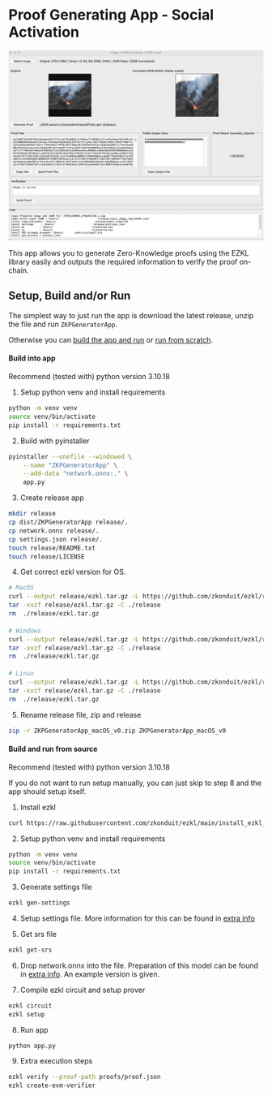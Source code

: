 # Proof Generating App - Social Activation

![Example Screenshot](etc/example_screenshot.png)

This app allows you to generate Zero-Knowledge proofs using the EZKL library easily and outputs the required information to verify the proof on-chain.

## Setup, Build and/or Run

The simplest way to just run the app is download the latest release, unzip the file and run `ZKPGeneratorApp`.

Otherwise you can [build the app and run](#build-into-app) or [run from scratch](#build-and-run-from-source).

#### Build into app

Recommend (tested with) python version 3.10.18

1. Setup python venv and install requirements
```bash
python -m venv venv
source venv/bin/activate
pip install -r requirements.txt
```

2. Build with pyinstaller
```bash
pyinstaller --onefile --windowed \
    --name "ZKPGeneratorApp" \
    --add-data "network.onnx:." \
    app.py
```

3. Create release app
```bash
mkdir release
cp dist/ZKPGeneratorApp release/.
cp network.onnx release/.
cp settings.json release/.
touch release/README.txt
touch release/LICENSE
```

4. Get correct ezkl version for OS.
```bash 
# MacOS
curl --output release/ezkl.tar.gz -L https://github.com/zkonduit/ezkl/releases/download/v22.2.1/build-artifacts.ezkl-macos-aarch64.tar.gz
tar -xvzf release/ezkl.tar.gz -C ./release
rm  ./release/ezkl.tar.gz

# Windows
curl --output release/ezkl.tar.gz -L https://github.com/zkonduit/ezkl/releases/download/v22.2.1/build-artifacts.ezkl-windows-msvc.tar.gz
tar -xvzf release/ezkl.tar.gz -C ./release
rm  ./release/ezkl.tar.gz

# Linux
curl --output release/ezkl.tar.gz -L https://github.com/zkonduit/ezkl/releases/download/v22.2.1/build-artifacts.ezkl-linux-gnu.tar.gz
tar -xvzf release/ezkl.tar.gz -C ./release
rm  ./release/ezkl.tar.gz
```

5. Rename release file, zip and release
```bash
zip -r ZKPGeneratorApp_macOS_v0.zip ZKPGeneratorApp_macOS_v0
```

#### Build and run from source

Recommend (tested with) python version 3.10.18

If you do not want to run setup manually, you can just skip to step 8 and the app should setup itself.

1. Install ezkl
```bash
curl https://raw.githubusercontent.com/zkonduit/ezkl/main/install_ezkl_cli.sh | bash
```

2. Setup python venv and install requirements
```bash
python -m venv venv
source venv/bin/activate
pip install -r requirements.txt
```

3. Generate settings file
```bash
ezkl gen-settings
```

4. Setup settings file. More information for this can be found in [extra info](/etc/EXTRA_README.md)

5. Get srs file
```bash
ezkl get-srs
```

6. Drop network.onnx into the file. Preparation of this model can be found in [extra info](/etc/EXTRA_README.md). An example version is given.

7. Compile ezkl circuit and setup prover
```bash
ezkl circuit
ezkl setup
```

8. Run app
```
python app.py
```

9. Extra execution steps 
```bash
ezkl verify --proof-path proofs/proof.json
ezkl create-evm-verifier
```




